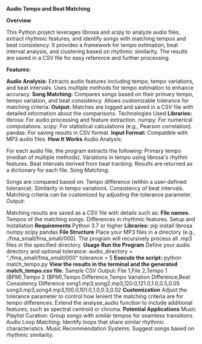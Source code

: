 **Audio Tempo and Beat Matching**

**Overview**

This Python project leverages librosa and scipy to analyze audio files, extract rhythmic features, and identify songs with matching tempos and beat consistency. It provides a framework for tempo estimation, beat interval analysis, and clustering based on rhythmic similarity. The results are saved in a CSV file for easy reference and further processing.

**Features:**

**Audio Analysis:**
Extracts audio features including tempo, tempo variations, and beat intervals.
Uses multiple methods for tempo estimation to enhance accuracy.
**Song Matching:**
Compares songs based on their primary tempo, tempo variation, and beat consistency.
Allows customizable tolerance for matching criteria.
**Output:**
Matches are logged and saved in a CSV file with detailed information about the comparisons.
Technologies Used
**Libraries:**
librosa: For audio processing and feature extraction.
numpy: For numerical computations.
scipy: For statistical calculations (e.g., Pearson correlation).
pandas: For saving results in CSV format.
**Input Format:**
Compatible with MP3 audio files.
**How It Works**
Audio Analysis:

For each audio file, the program extracts the following:
Primary tempo (median of multiple methods).
Variations in tempo using librosa's rhythm features.
Beat intervals derived from beat tracking.
Results are returned as a dictionary for each file.
Song Matching:

Songs are compared based on:
Tempo difference (within a user-defined tolerance).
Similarity in tempo variations.
Consistency of beat intervals.
Matching criteria can be customized by adjusting the tolerance parameter.
Output:

Matching results are saved as a CSV file with details such as:
**File names.**
Tempos of the matching songs.
Differences in rhythmic features.
Setup and Installation
**Requirements**
Python 3.7 or higher
**Libraries:**
pip install librosa numpy scipy pandas
**File Structure**
Place your MP3 files in a directory (e.g., ./fma_small/fma_small/000).
The program will recursively process all .mp3 files in the specified directory.
**Usage**
**Run the Program**
Define your audio directory and optional tolerance:
audio_directory = "./fma_small/fma_small/000"
tolerance = 5
**Execute the script:**
python match_tempo.py
**View the results in the terminal and the generated match_tempo.csv file.**
Sample CSV Output:
File 1,File 2,Tempo 1 (BPM),Tempo 2 (BPM),Tempo Difference,Tempo Variation Difference,Beat Consistency Difference
song1.mp3,song2.mp3,120.0,121.0,1.0,0.5,0.05
song3.mp3,song4.mp3,100.0,101.0,1.0,0.3,0.02
**Customization**
Adjust the tolerance parameter to control how lenient the matching criteria are for tempo differences.
Extend the analyse_audio function to include additional features, such as spectral centroid or chroma.
**Potential Applications**
Music Playlist Curation: Group songs with similar tempos for seamless transitions.
Audio Loop Matching: Identify loops that share similar rhythmic characteristics.
Music Recommendation Systems: Suggest songs based on rhythmic similarity.
